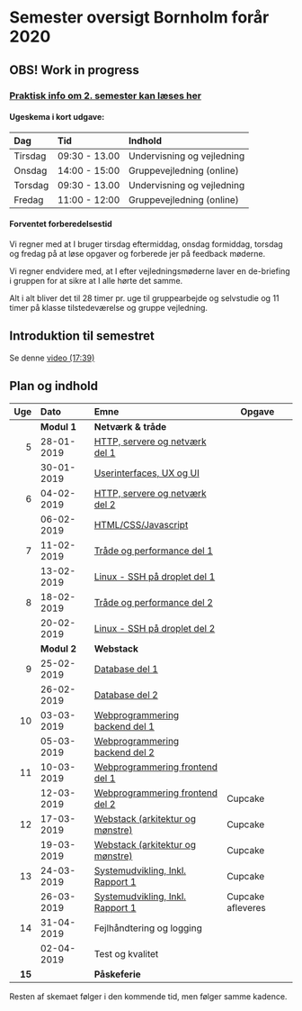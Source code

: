 # Semester oversigt Bornholm forår 2020
## OBS! Work in progress

### [Praktisk info om 2. semester kan læses her](Praktisk.md)

#### Ugeskema i kort udgave:

| Dag   | Tid          | Indhold                  |
| :---- | :----------  | :------------------------|  
|Tirsdag |09:30 - 13.00 |Undervisning og vejledning|
|Onsdag |14:00 - 15:00 | Gruppevejledning (online)|
|Torsdag |09:30 - 13.00 | Undervisning og vejledning|
|Fredag |11:00 - 12:00 | Gruppevejledning (online)|

#### Forventet forberedelsestid
Vi regner med at I bruger tirsdag eftermiddag, onsdag formiddag, torsdag og fredag på at løse opgaver og forberede jer på feedback møderne. 

Vi regner endvidere med, at I efter vejledningsmøderne laver en de-briefing i gruppen for at sikre at I alle hørte det samme. 

Alt i alt bliver det til 28 timer pr. uge til gruppearbejde og selvstudie og 11 timer på klasse tilstedeværelse og gruppe vejledning.

## Introduktion til semestret

Se denne [video (17:39)](https://www.youtube.com/watch?v=suxPabcaALQ)

## Plan og indhold

|  Uge     | Dato        | Emne                                     | Opgave |
| ---:     | :---------- | :--------------------------------------- | ------- |
|          | **Modul 1** | **Netværk & tråde**                      |  |
|        5 | 28-01-2019  | [HTTP, servere og netværk del 1](Modul1/Httpserver.md) ||
|          | 30-01-2019  | [Userinterfaces, UX og UI](Modul1/html/ux_ui.md) ||
|        6 | 04-02-2019  | [HTTP, servere og netværk del 2](Modul1/Httpserver.md) ||
|          | 06-02-2019  | [HTML/CSS/Javascript](Modul1/html/) ||
|        7 | 11-02-2019  | [Tråde og performance del 1](Modul1/Threads.md)     ||
|          | 13-02-2019| [Linux - SSH på droplet del 1](Modul2/Week1-Deployment) ||
|        8 | 18-02-2019  | [Tråde og performance del 2](Modul1/Threads.md)     ||
|          | 20-02-2019| [Linux - SSH på droplet del 2](Modul2/Week1-Deployment) ||
|          | **Modul 2** | **Webstack**                             ||
|        9 | 25-02-2019| [Database del 1](Modul2/Week2-Database/) ||
|          | 26-02-2019| [Database del 2](Modul2/Week2-Database/)  ||
|       10 | 03-03-2019 | [Webprogrammering backend del 1](Modul2/Week3-Backend/)  |  |
|          | 05-03-2019 |  [Webprogrammering backend del 2](Modul2/Week3-Backend/) |  |
|       11 | 10-03-2019| [Webprogrammering frontend del 1](Modul2/Week4-Frontend) | |
|          | 12-03-2019| [Webprogrammering frontend del 2](Modul2/Week4-Frontend) |Cupcake|
|		  12| 17-03-2019| [Webstack (arkitektur og mønstre)](Modul3/) | Cupcake |
|		    | 19-03-2019| [Webstack (arkitektur og mønstre)](Modul3/) | Cupcake |
|      13  | 24-03-2019| [Systemudvikling, Inkl. Rapport 1](Modul2/Week5-Report/) |Cupcake |
|          | 26-03-2019| [Systemudvikling, Inkl. Rapport 1](Modul2/Week5-Report/) |Cupcake afleveres|
|       14 | 31-04-2019| Fejlhåndtering og logging | | 
|          | 02-04-2019   | Test og kvalitet  | |
|   **15** |   | **Påskeferie** ||

Resten af skemaet følger i den kommende tid, men følger samme kadence.